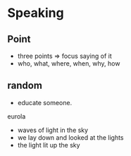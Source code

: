 # Speaking

## Point

- three points => focus saying of it
- who, what, where, when, why, how

## random

- educate someone. 


eurola
- waves of light in the sky
- we lay down and looked at the lights
- the light lit up the sky
